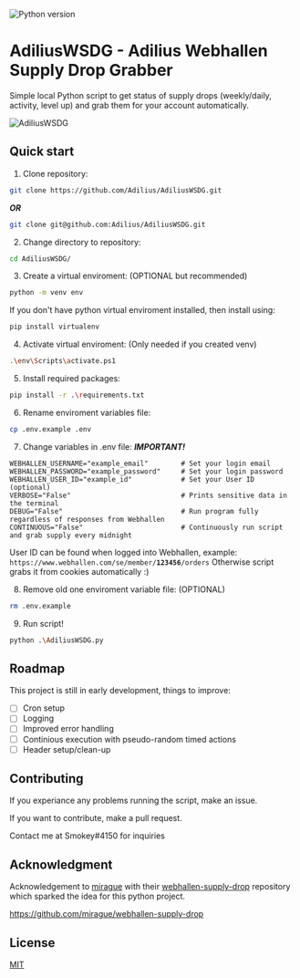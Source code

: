 ![Python version](https://img.shields.io/badge/python-v3.9.6-blue)

# AdiliusWSDG - Adilius Webhallen Supply Drop Grabber
Simple local Python script to get status of supply drops (weekly/daily, activity, level up) and grab them for your account automatically.

![AdiliusWSDG](https://user-images.githubusercontent.com/43440295/127823499-2a855c8f-ba7d-4f6b-b3aa-0a05f862e04a.gif)

## Quick start
1. Clone repository:
```bash
git clone https://github.com/Adilius/AdiliusWSDG.git
```
***OR***
```bash
git clone git@github.com:Adilius/AdiliusWSDG.git
```

2. Change directory to repository:
```bash
cd AdiliusWSDG/
```

3. Create a virtual enviroment: (OPTIONAL but recommended)
```bash
python -m venv env
```

If you don't have python virtual enviroment installed, then install using:
```bash
pip install virtualenv
```

4. Activate virtual enviroment: (Only needed if you created venv)
```bash
.\env\Scripts\activate.ps1
```

5. Install required packages:
```bash
pip install -r .\requirements.txt
```

6. Rename enviroment variables file:
```bash
cp .env.example .env
```

7. Change variables in .env file: ***IMPORTANT!***
```
WEBHALLEN_USERNAME="example_email"        # Set your login email
WEBHALLEN_PASSWORD="example_password"     # Set your login password
WEBHALLEN_USER_ID="example_id"            # Set your User ID (optional)
VERBOSE="False"                           # Prints sensitive data in the terminal
DEBUG="False"                             # Run program fully regardless of responses from Webhallen
CONTINUOUS="False"                        # Continuously run script and grab supply every midnight
``` 
User ID can be found when logged into Webhallen, example:
`https://www.webhallen.com/se/member/`**`123456`**`/orders`
Otherwise script grabs it from cookies automatically :)

8. Remove old one enviroment variable file: (OPTIONAL)
```bash
rm .env.example
```

9. Run script!
```bash
python .\AdiliusWSDG.py
```

## Roadmap

This project is still in early development, things to improve:
- [ ] Cron setup
- [ ] Logging
- [ ] Improved error handling
- [ ] Continious execution with pseudo-random timed actions
- [ ] Header setup/clean-up

## Contributing

If you experiance any problems running the script, make an issue.

If you want to contribute, make a pull request.

Contact me at Smokey#4150 for inquiries

## Acknowledgment

Acknowledgement to [mirague](https://github.com/mirague) with their [webhallen-supply-drop](https://github.com/mirague/webhallen-supply-drop) repository which sparked the idea for this python project.

https://github.com/mirague/webhallen-supply-drop

## License
[MIT](https://github.com/Adilius/AdiliusWSDG/blob/master/LICENSE)

